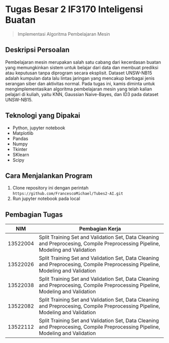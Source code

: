 # Tugas Besar 2 IF3170 Inteligensi Buatan

> Implementasi Algoritma Pembelajaran Mesin

## Deskripsi Persoalan

Pembelajaran mesin merupakan salah satu cabang dari kecerdasan buatan yang memungkinkan sistem untuk belajar dari data dan membuat prediksi atau keputusan tanpa diprogram secara eksplisit. Dataset UNSW-NB15 adalah kumpulan data lalu lintas jaringan yang mencakup berbagai jenis serangan siber dan aktivitas normal. Pada tugas ini, kamis diminta untuk mengimplementasikan algoritma pembelajaran mesin yang telah kalian pelajari di kuliah, yaitu KNN, Gaussian Naive-Bayes, dan ID3 pada dataset UNSW-NB15. 

## Teknologi yang Dipakai

- Python, jupyter notebook
- Matplotlib
- Pandas
- Numpy
- Tkinter
- SKlearn
- Scipy

## Cara Menjalankan Program

1. Clone repository ini dengan perintah `https://github.com/FrancescoMichael/Tubes2-AI.git`
2. Run jupyter notebook pada local

## Pembagian Tugas

| NIM      | Pembagian Kerja |
| -------- | ------------------- |
| 13522004 | Split Training Set and Validation Set, Data Cleaning and Preprocesing, Compile Preprocessing Pipeline, Modeling and Validation |
| 13522026 | Split Training Set and Validation Set, Data Cleaning and Preprocesing, Compile Preprocessing Pipeline, Modeling and Validation |
| 13522038 | Split Training Set and Validation Set, Data Cleaning and Preprocesing, Compile Preprocessing Pipeline, Modeling and Validation |
| 13522082 | Split Training Set and Validation Set, Data Cleaning and Preprocesing, Compile Preprocessing Pipeline, Modeling and Validation |
| 13522112 | Split Training Set and Validation Set, Data Cleaning and Preprocesing, Compile Preprocessing Pipeline, Modeling and Validation |